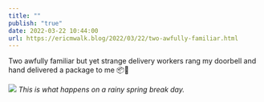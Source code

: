 ```yaml
---
title: ""
publish: "true"
date: 2022-03-22 10:44:00
url: https://ericmwalk.blog/2022/03/22/two-awfully-familiar.html
---
```

Two awfully familiar but yet strange delivery workers rang my doorbell and hand delivered a package to me 📦🤔



![](https://ericmwalk.blog/uploads/2022/05fab4cf0a.jpg)
*This is what happens on a rainy spring break day.*